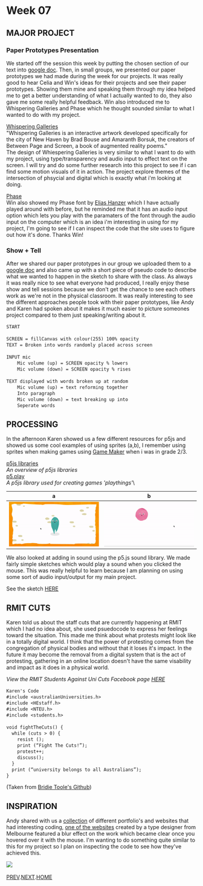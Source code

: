 # Week 07

## MAJOR PROJECT

### Paper Prototypes Presentation
We started off the session this week by putting the chosen section of our text into [google doc](https://docs.google.com/spreadsheets/d/1rqOlmfpCzXC9kA_vBeLOcTpdxCvWeo4zsiNa4uiDHTY/edit#gid=0). Then, in small groups, we presented our paper prototypes we had made during the week for our projects. It was really good to hear Celia and Win's ideas for their projects and see their paper prototypes. Showing them mine and speaking them through my idea helped me to get a better understanding of what I actually wanted to do, they also gave me some really helpful feedback. Win also introduced me to Whispering Galleries and Phase which he thought sounded similar to what I wanted to do with my project.

[Whispering Galleries](https://www.whisperinggalleries.com/)   
"Whispering Galleries is an interactive artwork developed specifically for the city of New Haven by Brad Bouse and Amaranth Borsuk, the creators of Between Page and Screen, a book of augmented reality poems."\
The design of Whiespering Galleries is very similar to what I want to do with my project, using type/transparency and audio input to effect text on the screen. I will try and do some further research into this project to see if i can find some motion visuals of it in action. The project explore themes of the intersection of phsycial and digital which is exactly what i'm looking at doing.

[Phase](https://www.eliashanzer.com/phase/)  
Win also showed my Phase font by [Elias Hanzer](https://www.eliashanzer.com/) which I have actually played around with before, but he reminded me that it has an audio input option which lets you play with the paramaters of the font through the audio input on the computer which is an idea i'm interesting in using for my project, I'm going to see if I can inspect the code that the site uses to figure out how it's done. Thanks Win!

### Show + Tell
After we shared our paper prototypes in our group we uploaded them to a [google doc](https://docs.google.com/presentation/d/1dX_ZDAdoo_U-JSXTtUxhwClVBWJZjEu7X48fx6t4-Zc/edit#slide=id.g980079f83c_10_10) and also came up with a short piece of pseudo code to describe what we wanted to happen in the sketch to share with the class. As always it was really nice to see what everyone had produced, I really enjoy these show and tell sessions because we don't get the chance to see each others work as we're not in the physical classroom. It was really interesting to see the different approaches people took with their paper prototypes, like Andy and Karen had spoken about it makes it much easier to picture someones project compared to them just speaking/writing about it.

```
START

SCREEN = fillCanvas with colour(255) 100% opacity
TEXT = Broken into words randomly placed across screen

INPUT mic
	Mic volume (up) = SCREEN opacity % lowers
	Mic volume (down) = SCREEN opacity % rises

TEXT displayed with words broken up at random
	Mic volume (up) = text reforming together
	Into paragraph
	Mic volume (down) = text breaking up into
	Seperate words
``` 


## PROCESSING
In the afternoon Karen showed us a few different resources for p5js and showed us some cool examples of using sprites (a,b), I remember using sprites when making games using [Game Maker](https://www.yoyogames.com/gamemaker) when i was in grade 2/3.

[p5js libraries](https://p5js.org/libraries/)\
*An overview of p5js libraries*\
[p5.play](http://molleindustria.github.io/p5.play/)\
*A p5js library used for creating games 'playthings'*\

   a  |  b 
:-------------------------:|:-------------------------:
![](sprite_1.gif)       |  ![](sprite_2.gif) 

We also looked at adding in sound using the p5.js sound library. We made fairly simple sketches which would play a sound when you clicked the mouse.
This was really helpful to learn because I am planning on using some sort of audio input/output for my main project.

See the sketch [HERE](https://hamishpayne.github.io/CODE-WORDS/Classroom/Week-07/Sound_Test/)

## RMIT CUTS
Karen told us about the staff cuts that are currently happening at RMIT which I had no idea about, she used psuedocode to express her feelings toward the situation. 
This made me think about what protests might look like in a totally digital world. I think that the power of protesting comes from the congregation of physical bodies and without that it loses it's impact. In the future it may become the removal from a digital system that is the act of protesting, gathering in an online location doesn't have the same visability and impact as it does in a physical world.

*View the RMIT Students Against Uni Cuts Facebook page [HERE](https://www.facebook.com/rmitstudentsagainstunicuts/)*


```
Karen's Code
#include <australianUniversities.h>
#include <HEstaff.h>
#include <NTEU.h>
#include <students.h> 

void fightTheCuts() {
  while (cuts > 0) {
    resist ();
    print (“Fight The Cuts!”);
    protest++; 
    discuss();
  }
  print (“university belongs to all Australians”);
} 
``` 
(Taken from [Bridie Toole's Github](https://github.com/bridieotoole/codewords/blob/master/week_07/readme.md))


## INSPIRATION
Andy shared with us a [collection](https://github.com/HamishPayne/codewords-3/tree/master/Case_studies) of different portfolio's and websites that had interesting coding, [one of the websites](http://matterofsorts.com/) created by a type designer from Melbourne featured a blur effect on the work which became clear once you hovered over it with the mouse. I'm wanting to do something quite similar to this for my project so I plan on inspecting the code to see how they've achieved this.

![](BlurGif.gif)

[PREV](https://hamishpayne.github.io/CODE-WORDS/Classroom/Week-06/).[NEXT](https://hamishpayne.github.io/CODE-WORDS/Classroom/Week-08/).[HOME](https://hamishpayne.github.io/CODE-WORDS/)
